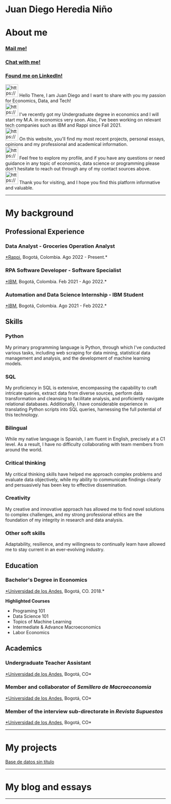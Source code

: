 # Juan Diego Heredia Niño

# About me

### [Mail me!](mailto:juandiegoheredianino@gmail.com)

### [Chat with me!](https://wa.me/message/Y3WWJJ7UV5WSM1)

### [Found me on LinkedIn!](https://www.linkedin.com/in/juan-diego-heredia-nino)

<aside>
<img src="https://www.notion.so/icons/emoji-grinning-smiling-eyes_yellow.svg" alt="https://www.notion.so/icons/emoji-grinning-smiling-eyes_yellow.svg" width="40px" /> Hello There, I am Juan Diego and I want to share with you my passion for Economics, Data, and Tech!

</aside>

<aside>
<img src="https://www.notion.so/icons/user_yellow.svg" alt="https://www.notion.so/icons/user_yellow.svg" width="40px" /> I've recently got my Undergraduate degree in economics and I will start my M.A. in economics very soon. Also, I’ve been working on relevant tech companies such as IBM and Rappi since Fall 2021.

</aside>

<aside>
<img src="https://www.notion.so/icons/window_yellow.svg" alt="https://www.notion.so/icons/window_yellow.svg" width="40px" /> On this website, you'll find my most recent projects, personal essays, opinions and my professional and academical information.

</aside>

<aside>
<img src="https://www.notion.so/icons/meeting_yellow.svg" alt="https://www.notion.so/icons/meeting_yellow.svg" width="40px" /> Feel free to explore my profile, and if you have any questions or need guidance in any topic of economics, data science or programming please don't hesitate to reach out through any of my contact sources above.

</aside>

<aside>
<img src="https://www.notion.so/icons/emoji-smiling-eyes_yellow.svg" alt="https://www.notion.so/icons/emoji-smiling-eyes_yellow.svg" width="40px" /> Thank you for visiting, and I hope you find this platform informative and valuable.

</aside>

---

# My background

## Professional Experience

### Data Analyst - Groceries Operation Analyst

[*Rappi](https://about.rappi.com/es/inicio), Bogotá, Colombia. Ago 2022 - Present.*

### RPA Software Developer - Software Specialist

[*IBM](https://www.ibm.com/consulting), Bogotá, Colombia. Feb 2021 - Ago 2022.*

### Automation and Data Science Internship - IBM Student

[*IBM](https://www.ibm.com/consulting), Bogotá, Colombia. Ago 2021 - Feb 2022.*

## Skills

### Python

My primary programming language is Python, through which I've conducted various tasks, including web scraping for data mining, statistical data management and analysis, and the development of machine learning models.

### SQL

My proficiency in SQL is extensive, encompassing the capability to craft intricate queries, extract data from diverse sources, perform data transformation and cleansing to facilitate analysis, and proficiently navigate relational databases. Additionally, I have considerable experience in translating Python scripts into SQL queries, harnessing the full potential of this technology.

### Bilingual

While my native language is Spanish, I am fluent in English, precisely at a C1 level. As a result, I have no difficulty collaborating with team members from around the world.

### Critical thinking

My critical thinking skills have helped me approach complex problems and evaluate data objectively, while my ability to communicate findings clearly and persuasively has been key to effective dissemination. 

### Creativity

My creative and innovative approach has allowed me to find novel solutions to complex challenges, and my strong professional ethics are the foundation of my integrity in research and data analysis.

### Other soft skills

Adaptability, resilience, and my willingness to continually learn have allowed me to stay current in an ever-evolving industry.

## Education

### **Bachelor's Degree in Economics**

[*Universidad de los Andes](https://economia.uniandes.edu.co/), Bogotá, CO. 2018.*

**Highlighted Courses**

- Programing 101
- Data Science 101
- Topics of Machine Learning
- Intermediate & Advance Macroeconomics
- Labor Economics

## Academics

### Undergraduate Teacher Assistant

[*Universidad de los Andes](https://economia.uniandes.edu.co/), Bogotá, CO*

### Member and collaborator of *Semillero de Macroeconomía*

[*Universidad de los Andes](https://economia.uniandes.edu.co/), Bogotá, CO*

### Member of the interview sub-directorate in *Revista Supuestos*

[*Universidad de los Andes](https://economia.uniandes.edu.co/), Bogotá, CO*

---

# My projects

[Base de datos sin título](Juan%20Diego%20Heredia%20Nin%CC%83o%20101016598dd94c7fae6199c93f08a2a7/Base%20de%20datos%20sin%20ti%CC%81tulo%20a87e5646fb4b4e3caacfc7433eca899f.csv)

---

# My blog and essays

[](Juan%20Diego%20Heredia%20Nin%CC%83o%20101016598dd94c7fae6199c93f08a2a7/Sin%20t%C3%ADtulo%20a621cf04a9494efbaafde87dcb6215a5.csv)

---
